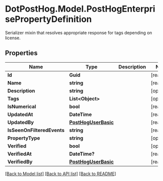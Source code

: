 # DotPostHog.Model.PostHogEnterprisePropertyDefinition
Serializer mixin that resolves appropriate response for tags depending on license.

## Properties

Name | Type | Description | Notes
------------ | ------------- | ------------- | -------------
**Id** | **Guid** |  | [readonly] 
**Name** | **string** |  | [readonly] 
**Description** | **string** |  | [optional] 
**Tags** | **List&lt;Object&gt;** |  | [optional] 
**IsNumerical** | **bool** |  | [readonly] 
**UpdatedAt** | **DateTime** |  | [readonly] 
**UpdatedBy** | [**PostHogUserBasic**](PostHogUserBasic.md) |  | [readonly] 
**IsSeenOnFilteredEvents** | **string** |  | [readonly] 
**PropertyType** | **string** |  | [optional] 
**Verified** | **bool** |  | [optional] 
**VerifiedAt** | **DateTime?** |  | [readonly] 
**VerifiedBy** | [**PostHogUserBasic**](PostHogUserBasic.md) |  | [readonly] 

[[Back to Model list]](../README.md#documentation-for-models) [[Back to API list]](../README.md#documentation-for-api-endpoints) [[Back to README]](../README.md)

